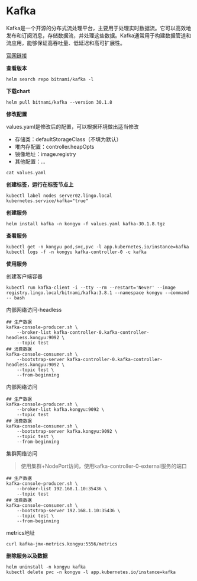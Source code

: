 # Kafka

Kafka是一个开源的分布式流处理平台，主要用于处理实时数据流。它可以高效地发布和订阅消息，存储数据流，并处理这些数据。Kafka通常用于构建数据管道和流应用，能够保证高吞吐量、低延迟和高可扩展性。

[官网链接](https://kafka.apache.org/)

**查看版本**

```
helm search repo bitnami/kafka -l
```

**下载chart**

```
helm pull bitnami/kafka --version 30.1.8
```

**修改配置**

values.yaml是修改后的配置，可以根据环境做出适当修改

- 存储类：defaultStorageClass（不填为默认）
- 堆内存配置：controller.heapOpts
- 镜像地址：image.registry
- 其他配置：...

```
cat values.yaml
```

**创建标签，运行在标签节点上**

```
kubectl label nodes server02.lingo.local kubernetes.service/kafka="true"
```

**创建服务**

```
helm install kafka -n kongyu -f values.yaml kafka-30.1.8.tgz
```

**查看服务**

```
kubectl get -n kongyu pod,svc,pvc -l app.kubernetes.io/instance=kafka
kubectl logs -f -n kongyu kafka-controller-0 -c kafka
```

**使用服务**

创建客户端容器

```
kubectl run kafka-client -i --tty --rm --restart='Never' --image registry.lingo.local/bitnami/kafka:3.8.1 --namespace kongyu --command -- bash
```

内部网络访问-headless

```
## 生产数据
kafka-console-producer.sh \
    --broker-list kafka-controller-0.kafka-controller-headless.kongyu:9092 \
    --topic test
## 消费数据
kafka-console-consumer.sh \
    --bootstrap-server kafka-controller-0.kafka-controller-headless.kongyu:9092 \
    --topic test \
    --from-beginning
```

内部网络访问

```
## 生产数据
kafka-console-producer.sh \
    --broker-list kafka.kongyu:9092 \
    --topic test
## 消费数据
kafka-console-consumer.sh \
    --bootstrap-server kafka.kongyu:9092 \
    --topic test \
    --from-beginning
```

集群网络访问

> 使用集群+NodePort访问，使用kafka-controller-0-external服务的端口

```
## 生产数据
kafka-console-producer.sh \
    --broker-list 192.168.1.10:35436 \
    --topic test
## 消费数据
kafka-console-consumer.sh \
    --bootstrap-server 192.168.1.10:35436 \
    --topic test \
    --from-beginning
```

metrics地址

```
curl kafka-jmx-metrics.kongyu:5556/metrics
```

**删除服务以及数据**

```
helm uninstall -n kongyu kafka
kubectl delete pvc -n kongyu -l app.kubernetes.io/instance=kafka
```

